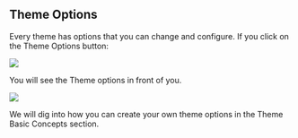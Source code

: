 ## Theme Options

Every theme has options that you can change and configure. If you click on the Theme Options button:

![](/wave/img/docs/1.0/admin-themes-2.png)

You will see the Theme options in front of you.

![](/wave/img/docs/1.0/admin-themes-3.png)

We will dig into how you can create your own theme options in the Theme Basic Concepts section.
